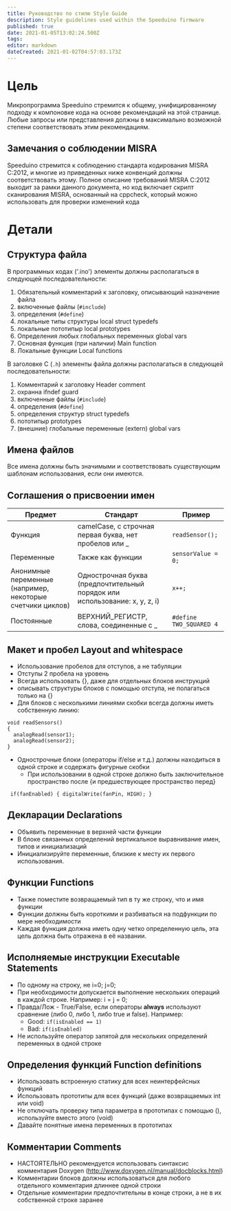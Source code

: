 ```yaml
---
title: Руководство по стилю Style Guide
description: Style guidelines used within the Speeduino firmware
published: true
date: 2021-01-05T13:02:24.500Z
tags: 
editor: markdown
dateCreated: 2021-01-02T04:57:03.173Z
---
```


# Цель
Микропрограмма Speeduino стремится к общему, унифицированному подходу к компоновке кода на основе рекомендаций на этой странице. Любые запросы или представления должны в максимально возможной степени соответствовать этим рекомендациям.

## Замечания о соблюдении MISRA
Speeduino стремится к соблюдению стандарта кодирования MISRA C:2012, и многие из приведенных ниже конвенций должны соответствовать этому. Полное описание требований MISRA C:2012 выходит за рамки данного документа, но код включает скрипт сканирования MISRA, основанный на cppcheck, который можно использовать для проверки изменений кода

# Детали
## Структура файла

В программных кодах ('.ino') элементы должны располагаться в следующей последовательности:

1. Обязательный комментарий к заголовку, описывающий назначение файла
2. включенные файлы (`#include`)
3. определения (`#define`)
4. локальные типы структуры local struct typedefs
5. локальные пототипыр local prototypes
6. Определения любых глобальных переменных global vars
7. Основная функция (при наличии) Main function
8. Локальные функции Local functions

В заголовке C (`.h`) элементы файла должны располагаться в следующей последовательности:

1.  Комментарий к заголовку Header comment
2.  охранна ifndef guard
3.  включенные файлы (`#include`)
4.  определения (`#define`)
5.  определения структур struct typedefs
6.  пототипыр prototypes
7.  (внешние) глобальные переменные (extern) global vars

## Имена файлов

Все имена должны быть значимыми и соответствовать существующим шаблонам использования, если они имеются.

## Соглашения о присвоении имен
| Предмет                                        | Стандарт                                                     | Пример                   |
|---------------------------------------------|--------------------------------------------------------------|---------------------------|
| Функция                                   | camelCase, с строчная первая буква, нет пробелов или _            | `readSensor();`           |
| Переменные                                   | Также как функции                                            |`sensorValue = 0;`       |
| Анонимные переменные (например, некоторые счетчики циклов) | Однострочная буква (предпочтительный порядок или использование: x, y, z, i) | `x++;`                    |
| Постоянные                                  | ВЕРХНИЙ_РЕГИСТР, слова, соединенные с _                              | `#define TWO_SQUARED 4`   |

## Макет и пробел Layout and whitespace
-   Использование пробелов для отступов, а не табуляции
-   Отступы 2 пробела на уровень
-   Всегда использовать {}, даже для отдельных блоков инструкций
-   описывать структуры блоков с помощью отступа, не полагаться только на {}
-   Для блоков с несколькими линиями скобки всегда должны иметь собственную линию:

```
void readSensors()
{
  analogRead(sensor1);
  analogRead(sensor2);
}
```

-   Однострочные блоки (операторы if/else и т.д.) должны находиться в одной строке и содержать фигурные скобки
    -   При использовании в одной строке должно быть заключительное пространство после {и предшествующее пространство перед}

` if(fanEnabled) { digitalWrite(fanPin, HIGH); }`

## Декларации Declarations 
-   Объявить переменные в верхней части функции
-   В блоке связанных определений вертикальное выравнивание имен, типов и инициализаций
-   Инициализируйте переменные, близкие к месту их первого использования.

## Функции Functions
-   Также поместите возвращаемый тип в ту же строку, что и имя функции
-   Функции должны быть короткими и разбиваться на подфункции по мере необходимости
-   Каждая функция должна иметь одну четко определенную цель, эта цель должна быть отражена в её названии.

## Исполняемые инструкции Executable Statements
- По одному на строку, не i=0; j=0;
- При необходимости допускается выполнение нескольких операций в каждой строке. Например: i = j = 0;
- Правда/Лож - True/False, если операторы **always** используют сравнение (либо 0, либо 1, либо true и false). Например:
    -   Good: `if(isEnabled == 1)`
    -   Bad: `if(isEnabled)`
- Не используйте оператор запятой для нескольких определений переменных в одной строке

## Определения функций Function definitions
- Использовать встроенную статику для всех неинтерфейсных функций
-   Использовать прототипы для всех функций (даже возвращаемых int или void)
-   Не отключать проверку типа параметра в прототипах с помощью (), используйте вместо этого (void)
-   Давайте понятные имена переменных в прототипах

## Комментарии Comments
- НАСТОЯТЕЛЬНО рекомендуется использовать синтаксис комментария Doxygen (http://www.doxygen.nl/manual/docblocks.html)
- Комментарии блоков должны использоваться для любого отдельного комментария длиннее одной строки
- Отдельные комментарии предпочтительны в конце строки, а не в их собственной строке заранее